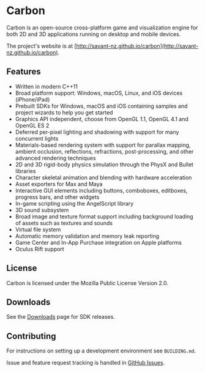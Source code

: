 # Carbon

Carbon is an open-source cross-platform game and visualization engine for both 2D and 3D applications running on
desktop and mobile devices.

The project's website is at [http://savant-nz.github.io/carbon](http://savant-nz.github.io/carbon).

## Features

- Written in modern C++11
- Broad platform support: Windows, macOS, Linux, and iOS devices (iPhone/iPad)
- Prebuilt SDKs for Windows, macOS and iOS containing samples and project wizards to help you get started
- Graphics API independent, choose from OpenGL 1.1, OpenGL 4.1 and OpenGL ES 2
- Deferred per-pixel lighting and shadowing with support for many concurrent lights
- Materials-based rendering system with support for parallax mapping, ambient occlusion, reflections, refractions,
  post-processing, and other advanced rendering techniques
- 2D and 3D rigid-body physics simulation through the PhysX and Bullet libraries
- Character skeletal animation and blending with hardware acceleration
- Asset exporters for Max and Maya
- Interactive GUI elements including buttons, comboboxes, editboxes, progress bars, and other widgets
- In-game scripting using the AngelScript library
- 3D sound subsystem
- Broad image and texture format support including background loading of assets such as textures and sounds
- Virtual file system
- Automatic memory validation and memory leak reporting
- Game Center and In-App Purchase integration on Apple platforms
- Oculus Rift support

## License

Carbon is licensed under the Mozilla Public License Version 2.0.

## Downloads

See the [Downloads](http://savant-nz.github.io/carbon/downloads.html) page for SDK releases.

## Contributing

For instructions on setting up a development environment see `BUILDING.md`.

Issue and feature request tracking is handled in [GitHub Issues](https://github.com/savant-nz/carbon/issues).
